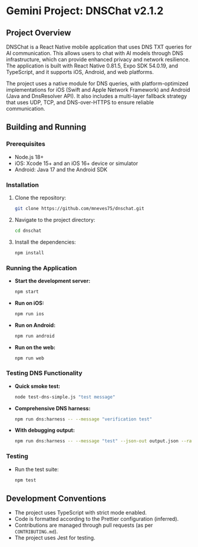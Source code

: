 # Gemini Project: DNSChat v2.1.2

## Project Overview

DNSChat is a React Native mobile application that uses DNS TXT queries for AI communication. This allows users to chat with AI models through DNS infrastructure, which can provide enhanced privacy and network resilience. The application is built with React Native 0.81.5, Expo SDK 54.0.19, and TypeScript, and it supports iOS, Android, and web platforms.

The project uses a native module for DNS queries, with platform-optimized implementations for iOS (Swift and Apple Network Framework) and Android (Java and DnsResolver API). It also includes a multi-layer fallback strategy that uses UDP, TCP, and DNS-over-HTTPS to ensure reliable communication.

## Building and Running

### Prerequisites

*   Node.js 18+
*   iOS: Xcode 15+ and an iOS 16+ device or simulator
*   Android: Java 17 and the Android SDK

### Installation

1.  Clone the repository:
    ```bash
    git clone https://github.com/mneves75/dnschat.git
    ```
2.  Navigate to the project directory:
    ```bash
    cd dnschat
    ```
3.  Install the dependencies:
    ```bash
    npm install
    ```

### Running the Application

*   **Start the development server:**
    ```bash
    npm start
    ```
*   **Run on iOS:**
    ```bash
    npm run ios
    ```
*   **Run on Android:**
    ```bash
    npm run android
    ```
*   **Run on the web:**
    ```bash
    npm run web
    ```

### Testing DNS Functionality

*   **Quick smoke test:**
    ```bash
    node test-dns-simple.js "test message"
    ```
*   **Comprehensive DNS harness:**
    ```bash
    npm run dns:harness -- --message "verification test"
    ```
*   **With debugging output:**
    ```bash
    npm run dns:harness -- --message "test" --json-out output.json --raw-out raw.bin
    ```

### Testing

*   Run the test suite:
    ```bash
    npm test
    ```

## Development Conventions

*   The project uses TypeScript with strict mode enabled.
*   Code is formatted according to the Prettier configuration (inferred).
*   Contributions are managed through pull requests (as per `CONTRIBUTING.md`).
*   The project uses Jest for testing.
